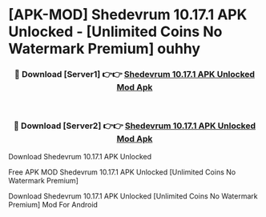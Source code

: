 # [APK-MOD] Shedevrum 10.17.1 APK Unlocked - [Unlimited Coins No Watermark Premium] ouhhy



<div align="center">
<h3>🔴 Download [Server1] 👉👉 <a href="https://momento.my/?title=Shedevrum_10.17.1_APK_Unlocked">Shedevrum 10.17.1 APK Unlocked Mod Apk</a></h3><br>

<h3>🔴 Download [Server2] 👉👉 <a href="https://momento.my/?title=Shedevrum_10.17.1_APK_Unlocked">Shedevrum 10.17.1 APK Unlocked Mod Apk</a></h3>
</div>



Download Shedevrum 10.17.1 APK Unlocked 

Free APK MOD Shedevrum 10.17.1 APK Unlocked [Unlimited Coins No Watermark Premium]

Download Shedevrum 10.17.1 APK Unlocked [Unlimited Coins No Watermark Premium] Mod For Android
